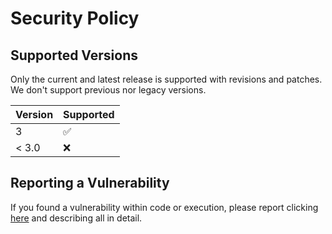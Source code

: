 # Security Policy

## Supported Versions

Only the current and latest release is supported with revisions and patches.  
We don't support previous nor legacy versions.

| Version | Supported          |
| ------- | ------------------ |
| 3       | :white_check_mark: |
| < 3.0   | :x:                |

## Reporting a Vulnerability

If you found a vulnerability within code or execution, please report clicking [here](https://github.com/sn4k3/SpeciesDatabaseApi/issues/new?assignees=sn4k3&labels=&projects=&template=bug_report_form.yml&title=%5BVulnerability%5D+) and describing all in detail.

